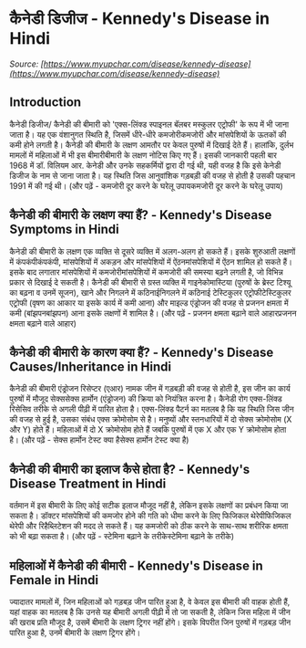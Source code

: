 # कैनेडी डिजीज - Kennedy's Disease in Hindi
_Source: [https://www.myupchar.com/disease/kennedy-disease](https://www.myupchar.com/disease/kennedy-disease)_

## Introduction
कैनेडी डिजीज/ कैनेडी की बीमारी को 'एक्स-लिंक्ड स्पाइनल बॅलबर मस्कुलर एट्रोफी' के रूप में भी जाना जाता है। यह एक वंशानुगत स्थिति है, जिसमें धीरे-धीरे कमजोरीकमजोरी और मांसपेशियों के ऊतकों की कमी होने लगती है। कैनेडी की बीमारी के लक्षण आमतौर पर केवल पुरुषों में दिखाई देते हैं। हालांकि, दुर्लभ मामलों में महिलाओं में भी इस बीमारीबीमारी के लक्षण नोटिस किए गए हैं। इसकी जानकारी पहली बार 1968 में डॉ. विलियम आर. केनेडी और उनके सहकर्मियों द्वारा दी गई थी, यही वजह है कि इसे केनेडी डिजीज के नाम से जाना जाता है। यह स्थिति जिस आनुवांशिक गड़बड़ी की वजह से होती है उसकी पहचान 1991 में की गई थी।
(और पढ़ें - कमजोरी दूर करने के घरेलू उपायकमजोरी दूर करने के घरेलू उपाय)

## कैनेडी की बीमारी के लक्षण क्या हैं? - Kennedy's Disease Symptoms in Hindi
कैनेडी की बीमारी के लक्षण एक व्यक्ति से दूसरे व्यक्ति में अलग-अलग हो सकते हैं। इसके शुरुआती लक्षणों में कंपकंपीकंपकंपी, मांसपेशियों में अकड़न और मांसपेशियों में ऐंठनमांसपेशियों में ऐंठन शामिल हो सकते हैं। इसके बाद लगातार मांसपेशियों में कमजोरीमांसपेशियों में कमजोरी की समस्या बढ़ने लगती है, जो विभिन्न प्रकार से दिखाई दे सकती है। कैनेडी की बीमारी से ग्रस्त व्यक्ति में गाइनेकोमास्टिया (पुरुषों के ब्रेस्ट टिश्यू का बढ़ना व उनमें सूजन), खाने और निगलने में कठिनाईनिगलने में कठिनाई टेस्टिकुलर एट्रोफीटेस्टिकुलर एट्रोफी (वृषण का आकार या इसके कार्य में कमी आना) और माइल्ड एंड्रोजन की वजह से प्रजनन क्षमता में कमी (बांझपनबांझपन) आना इसके लक्षणों में शामिल है।
(और पढ़ें - प्रजनन क्षमता बढ़ाने वाले आहारप्रजनन क्षमता बढ़ाने वाले आहार)

## कैनेडी की बीमारी के कारण क्या हैं? - Kennedy's Disease Causes/Inheritance in Hindi
कैनेडी की बीमारी एंड्रोजन रिसेप्टर (एआर) नामक जीन में गड़बड़ी की वजह से होती है, इस जीन का कार्य पुरुषों में मौजूद सेक्ससेक्स हार्मोन (एंड्रोजन) की क्रिया को नियंत्रित करना है।
कैनेडी रोग एक्स-लिंक्ड रिसेसिव तरीके से अगली पीढ़ी में पारित होता है। एक्स-लिंक्ड पैटर्न का मतलब है कि यह स्थिति जिस जीन की वजह से हुई है, उसका संबंध एक्स क्रोमोसोम से है। मनुष्यों और स्तनधारियों में दो सेक्स क्रोमोसोम (X और Y) होते हैं। महिलाओं में दो X क्रोमोसोम होते हैं जबकि पुरुषों में एक X और एक Y क्रोमोसोम होता है।
(और पढ़ें - सेक्स हार्मोन टेस्ट क्या हैसेक्स हार्मोन टेस्ट क्या है)

## कैनेडी की बीमारी का इलाज कैसे होता है? - Kennedy's Disease Treatment in Hindi
वर्तमान में इस बीमारी के लिए कोई सटीक इलाज मौजूद नहीं है, लेकिन इसके लक्षणों का प्रबंधन किया जा सकता है। डॉक्टर मांसपेशियों की कमजोर होने की गति को धीमा करने के लिए फिजिकल थेरेपीफिजिकल थेरेपी और रिहैब्लिटेशन की मदद ले सकते हैं। यह कमजोरी को ठीक करने के साथ-साथ शरीरिक क्षमता को भी बढ़ा सकता है।
(और पढ़ें - स्टेमिना बढ़ाने के तरीकेस्टेमिना बढ़ाने के तरीके)

## महिलाओं में कैनेडी की बीमारी - Kennedy's Disease in Female in Hindi
ज्यादातर मामलों में, जिन महिलाओं को गड़बड़ जीन पारित हुआ है, वे केवल इस बीमारी की वाहक होती हैं, यहां वाहक का मतलब है कि उनसे यह बीमारी अगली पीढ़ी में तो जा सकती है, लेकिन जिस महिला में जीन की खराब प्रति मौजूद है, उसमें बीमारी के लक्षण ट्रिगर नहीं होंगे। इसके विपरीत जिन पुरुषों में गड़बड़ जीन पारित हुआ है, उनमें बीमारी के लक्षण ट्रिगर होंगे।

